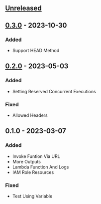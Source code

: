 <a name="unreleased"></a>
## [Unreleased]


<a name="0.3.0"></a>
## [0.3.0] - 2023-10-30
### Added
- Support HEAD Method


<a name="0.2.0"></a>
## [0.2.0] - 2023-05-03
### Added
- Setting Reserved Concurrent Executions

### Fixed
- Allowed Headers


<a name="0.1.0"></a>
## 0.1.0 - 2023-03-07
### Added
- Invoke Funtion Via URL
- More Outputs
- Lambda Function And Logs
- IAM Role Resources

### Fixed
- Test Using Variable


[Unreleased]: https://github.com/kohirens/aws-tf-lambda-function.git/compare/0.3.0...HEAD
[0.3.0]: https://github.com/kohirens/aws-tf-lambda-function.git/compare/0.2.0...0.3.0
[0.2.0]: https://github.com/kohirens/aws-tf-lambda-function.git/compare/0.1.0...0.2.0
